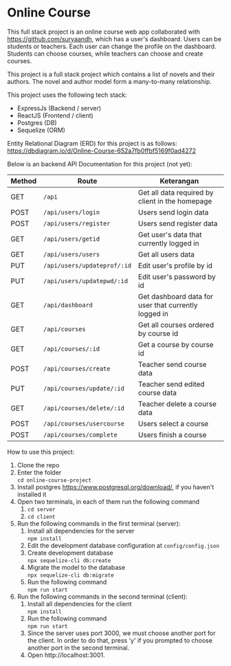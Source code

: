 # Online Course

This full stack project is an online course web app collaborated with https://github.com/suryaandh, which has a user's dashboard. Users can be students or teachers. Each user can change the profile on the dashboard. Students can choose courses, while teachers can choose and create courses.

This project is a full stack project which contains a list of novels and their authors. The novel and author model form a many-to-many relationship. 

This project uses the following tech stack:
* ExpressJs (Backend / server)
* ReactJS (Frontend / client)
* Postgres (DB)
* Sequelize (ORM)

Entity Relational Diagram (ERD) for this project is as follows: <br/>
https://dbdiagram.io/d/Online-Course-652a7fb0ffbf5169f0ad4272

Below is an backend API Documentation for this project (not yet):

| Method | Route | Keterangan|
| --- | --- | ---|
|GET| `/api` | Get all data required by client in the homepage |
|POST| `/api/users/login` | Users send login data |
|POST| `/api/users/register` | Users send register data |
|GET| `/api/users/getid` | Get user's data that currently logged in |
|GET| `/api/users/users` | Get all users data |
|PUT| `/api/users/updateprof/:id` | Edit user's profile by id |
|PUT| `/api/users/updatepwd/:id` | Edit user's password by id |
|GET| `/api/dashboard` | Get dashboard data for user that currently logged in |
|GET| `/api/courses` | Get all courses ordered by course id |
|GET| `/api/courses/:id` | Get a course by course id |
|POST| `/api/courses/create` | Teacher send course data |
|PUT| `/api/courses/update/:id` | Teacher send edited course data |
|GET| `/api/courses/delete/:id` | Teacher delete a course data |
|POST| `/api/courses/usercourse` | Users select a course |
|POST| `/api/courses/complete` | Users finish a course |


How to use this project:
1. Clone the repo
2. Enter the folder <br/>
`cd online-course-project`
3. Install postgres https://www.postgresql.org/download/, if you haven't installed it
4. Open two terminals, in each of them run the following command
    1. `cd server`
    2. `cd client`
5. Run the following commands in the first terminal (server):
    1. Install all dependencies for the server <br/>
    `npm install`
    2. Edit the development database configuration at `config/config.json`
    3. Create development database <br/> `npx sequelize-cli db:create`
    4. Migrate the model to the database <br/> `npx sequelize-cli db:migrate`
    5. Run the following command <br/>
    `npm run start`
6. Run the following commands in the second terminal (client):
    1. Install all dependencies for the client <br/>
    `npm install`
    2. Run the following command <br/>
    `npm run start`
    3. Since the server uses port 3000, we must choose another port for the client. In order to do that, press 'y' if you prompted to choose another port in the second terminal.
    4. Open http://localhost:3001.

